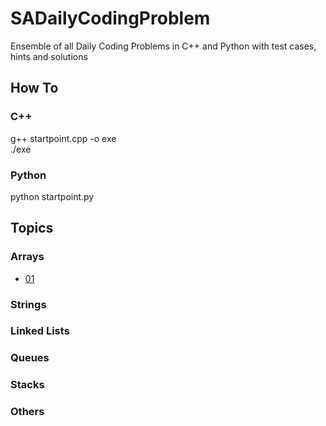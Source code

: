 # SADailyCodingProblem
Ensemble of all Daily Coding Problems in C++ and Python with test cases, hints and solutions

## How To

### C++
g++ startpoint.cpp -o exe  
./exe

### Python
python startpoint.py

## Topics

### Arrays
* [01](./01/) 

### Strings
### Linked Lists
### Queues
### Stacks
### Others

